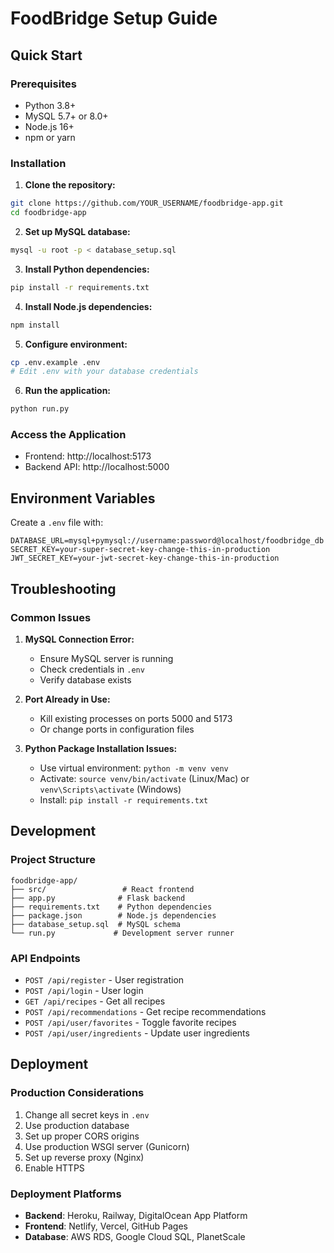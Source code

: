 # FoodBridge Setup Guide

## Quick Start

### Prerequisites
- Python 3.8+
- MySQL 5.7+ or 8.0+
- Node.js 16+
- npm or yarn

### Installation

1. **Clone the repository:**
```bash
git clone https://github.com/YOUR_USERNAME/foodbridge-app.git
cd foodbridge-app
```

2. **Set up MySQL database:**
```bash
mysql -u root -p < database_setup.sql
```

3. **Install Python dependencies:**
```bash
pip install -r requirements.txt
```

4. **Install Node.js dependencies:**
```bash
npm install
```

5. **Configure environment:**
```bash
cp .env.example .env
# Edit .env with your database credentials
```

6. **Run the application:**
```bash
python run.py
```

### Access the Application
- Frontend: http://localhost:5173
- Backend API: http://localhost:5000

## Environment Variables

Create a `.env` file with:

```
DATABASE_URL=mysql+pymysql://username:password@localhost/foodbridge_db
SECRET_KEY=your-super-secret-key-change-this-in-production
JWT_SECRET_KEY=your-jwt-secret-key-change-this-in-production
```

## Troubleshooting

### Common Issues

1. **MySQL Connection Error:**
   - Ensure MySQL server is running
   - Check credentials in `.env`
   - Verify database exists

2. **Port Already in Use:**
   - Kill existing processes on ports 5000 and 5173
   - Or change ports in configuration files

3. **Python Package Installation Issues:**
   - Use virtual environment: `python -m venv venv`
   - Activate: `source venv/bin/activate` (Linux/Mac) or `venv\Scripts\activate` (Windows)
   - Install: `pip install -r requirements.txt`

## Development

### Project Structure
```
foodbridge-app/
├── src/                 # React frontend
├── app.py              # Flask backend
├── requirements.txt    # Python dependencies
├── package.json        # Node.js dependencies
├── database_setup.sql  # MySQL schema
└── run.py             # Development server runner
```

### API Endpoints
- `POST /api/register` - User registration
- `POST /api/login` - User login
- `GET /api/recipes` - Get all recipes
- `POST /api/recommendations` - Get recipe recommendations
- `POST /api/user/favorites` - Toggle favorite recipes
- `POST /api/user/ingredients` - Update user ingredients

## Deployment

### Production Considerations
1. Change all secret keys in `.env`
2. Use production database
3. Set up proper CORS origins
4. Use production WSGI server (Gunicorn)
5. Set up reverse proxy (Nginx)
6. Enable HTTPS

### Deployment Platforms
- **Backend**: Heroku, Railway, DigitalOcean App Platform
- **Frontend**: Netlify, Vercel, GitHub Pages
- **Database**: AWS RDS, Google Cloud SQL, PlanetScale